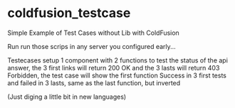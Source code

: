 # coldfusion_testcase
Simple Example of Test Cases without Lib with ColdFusion

Run run those scrips in any server you configured early... 

Testecases setup 1 component with 2 functions to test the status of the api answer, the 3 first links will return 200 OK and the 3 lasts will return 403 Forbidden, the test case will show the first function Success in 3 first tests and failed in 3 lasts, same as the last function, but inverted

(Just diging a little bit in new languages)
